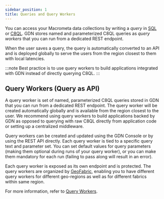 ```yaml
---
sidebar_position: 1
title: Queries and Query Workers
---
```


You can access your Macrometa data collections by writing a _query_ in [SQL](sql/index.md) or [C8QL](c8ql/index.md). GDN stores named and parameterized C8QL queries as _query workers_ that you can run from a dedicated REST endpoint.

When the user saves a query, the query is automatically converted to an API and is deployed globally to serve the users from the region closest to them with local latencies.

:::note
Best practice is to use query workers to build applications integrated with GDN instead of directly querying C8QL.
:::

## Query Workers (Query as API)

A query worker is set of named, parameterized C8QL queries stored in GDN that you can run from a dedicated REST endpoint. The query worker will be created automatically globally and is available from the region closest to the user. We recommend using query workers to build applications backed by GDN as opposed to querying with raw C8QL directly from application code or setting up a centralized middleware.

Query workers can be created and updated using the GDN Console or by using the REST API directly. Each query worker is tied to a specific query text and parameter set. You can set default values for query parameters (making them optional during runs of your query worker), or you can make them mandatory for each run (failing to pass along will result in an error).

Each query worker is exposed as its own endpoint and is protected. The query workers are organized by [GeoFabric](../geofabrics/index.md), enabling you to have different query workers for different geo-regions as well as for different fabrics within same region.

For more information, refer to [Query Workers](query-workers.md).

